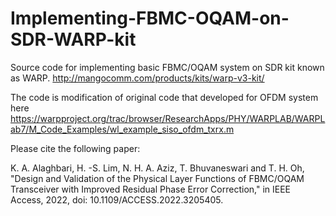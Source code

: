 # Implementing-FBMC-OQAM-on-SDR-WARP-kit
Source code for implementing basic FBMC/OQAM system on SDR kit known as WARP.
http://mangocomm.com/products/kits/warp-v3-kit/

The code is modification of original code that developed for OFDM system here
https://warpproject.org/trac/browser/ResearchApps/PHY/WARPLAB/WARPLab7/M_Code_Examples/wl_example_siso_ofdm_txrx.m

Please cite the following paper:

K. A. Alaghbari, H. -S. Lim, N. H. A. Aziz, T. Bhuvaneswari and T. H. Oh, "Design and Validation of the Physical Layer Functions of FBMC/OQAM Transceiver with Improved Residual Phase Error Correction," in IEEE Access, 2022, doi: 10.1109/ACCESS.2022.3205405.
